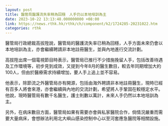 ```yaml
---
layout: post
title: 醫管局醫護流失率稍為回穩　人手仍以本地培訓為主
date: 2023-10-22 13:13:48.000000000 +08:00
link: https://news.rthk.hk/rthk/ch/component/k2/1724285-20231022.htm
categories: rthk
---
```


醫管局行政總裁高拔陞說，醫管局的醫護流失率已稍為回穩，人手方面未來仍會以本地培訓為主，亦會繼續聘請非本地註冊醫生，並與內地進行交流計劃。

高拔陞出席一個電視節目時表示，醫管局已推行不少措施挽留人手，包括改善待遇及工作環境等，初步見到成效，又提到今年8月的醫生數目，較去年同期增加大約100人，但由於醫療需求持續增加，要人手上追上並不容易。

他表示，除節流之外醫管局亦有開源，包括由海外聘請非本地註冊醫生，現時已經有百多人將會來港，亦會繼續與內地的交流計劃，希望將人手鞏固在較穩定水平。他說，現時醫管局有數千名醫生，護士則數以萬計，未來人手仍然以本地培訓為主。

另外，在病床數目方面，醫管局如果有需要亦會與私家醫院合作，倘情況嚴重而需要大量病床，會想辦法利用北大嶼山感染控制中心以至河套應急醫院等相關設施。
